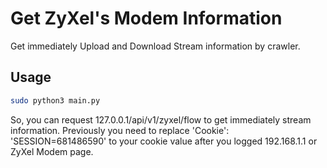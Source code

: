 # Get ZyXel's Modem Information

Get immediately Upload and Download Stream information by crawler.

## Usage
```bash
sudo python3 main.py
```
So, you can request 127.0.0.1/api/v1/zyxel/flow to get immediately stream information. Previously you need to replace 'Cookie': 'SESSION=681486590' to your cookie value after you logged 192.168.1.1 or ZyXel Modem page.